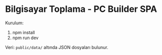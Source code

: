 # Bilgisayar Toplama - PC Builder SPA

Kurulum:
1. npm install
2. npm run dev

Veri: `public/data/` altında JSON dosyaları bulunur.